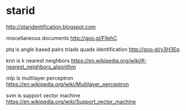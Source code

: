 # starid
http://staridentification.blogspot.com

miscellaneous documents http://goo.gl/FllehC

ptq is angle based pairs triads quads identification http://goo.gl/y3H3Ep

knn is k nearest neighbors https://en.wikipedia.org/wiki/K-nearest_neighbors_algorithm

mlp is multilayer perceptron https://en.wikipedia.org/wiki/Multilayer_perceptron

svm is support vector machine https://en.wikipedia.org/wiki/Support_vector_machine
